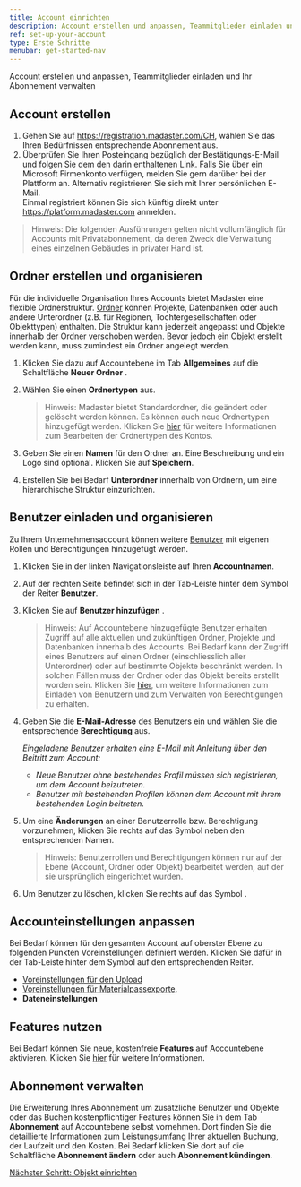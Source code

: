 ```yaml
---
title: Account einrichten
description: Account erstellen und anpassen, Teammitglieder einladen und Ihr Abonnement verwalten
ref: set-up-your-account
type: Erste Schritte
menubar: get-started-nav
---
```


Account erstellen und anpassen, Teammitglieder einladen und Ihr Abonnement verwalten

## Account erstellen

1. Gehen Sie auf <a href="https://registration.madaster.com/CH" target="_blank">https://registration.madaster.com/CH</a>, wählen Sie das Ihren Bedürfnissen entsprechende Abonnement aus.
2. Überprüfen Sie Ihren Posteingang bezüglich der Bestätigungs-E-Mail und folgen Sie dem den darin enthaltenen Link. Falls Sie über ein Microsoft Firmenkonto verfügen, melden Sie gern darüber bei der Plattform an. Alternativ registrieren Sie sich mit Ihrer persönlichen E-Mail. <br>
Einmal registriert können Sie sich künftig direkt unter <a href="https://platform.madaster.com/" target="_blank">https://platform.madaster.com</a> anmelden.

> Hinweis: Die folgenden Ausführungen gelten nicht vollumfänglich für Accounts mit Privatabonnement, da deren Zweck die Verwaltung eines einzelnen Gebäudes in privater Hand ist.

## Ordner erstellen und organisieren

Für die individuelle Organisation Ihres Accounts bietet Madaster eine flexible Ordnerstruktur. <a href="/ch/de/knowledge-base/folder-types-and-folder-structure" target="_blank">Ordner</a> können Projekte, Datenbanken oder auch andere Unterordner (z.B. für Regionen, Tochtergesellschaften oder Objekttypen) enthalten. Die Struktur kann jederzeit angepasst und Objekte innerhalb der Ordner verschoben werden. Bevor jedoch ein Objekt erstellt werden kann, muss zumindest ein Ordner angelegt werden.

1. Klicken Sie dazu auf Accountebene <iconify-icon inline icon='mdi-briefcase-variant'/> im Tab **Allgemeines** auf die Schaltfläche **Neuer Ordner** <iconify-icon inline icon='mdi-folder-plus-outline'/>.
2. Wählen Sie einen **Ordnertypen** aus.

   > Hinweis: Madaster bietet Standardordner, die geändert oder gelöscht werden können. Es können auch neue Ordnertypen hinzugefügt werden. Klicken Sie <a href="/ch/de/knowledge-base/folder-types-and-folder-structure" target="_blank">hier</a> für weitere Informationen zum Bearbeiten der Ordnertypen des Kontos.

3. Geben Sie einen **Namen** für den Ordner an. Eine Beschreibung und ein Logo sind optional. Klicken Sie auf **Speichern**.
4. Erstellen Sie bei Bedarf **Unterordner** innerhalb von Ordnern, um eine hierarchische Struktur einzurichten.

## Benutzer einladen und organisieren

Zu Ihrem Unternehmensaccount können weitere <a href="/ch/de/knowledge-base/users" target="_blank">Benutzer</a> mit eigenen Rollen und Berechtigungen hinzugefügt werden.

1. Klicken Sie in der linken Navigationsleiste auf Ihren **Accountnamen**.
2. Auf der rechten Seite befindet sich in der Tab-Leiste hinter dem Symbol <iconify-icon inline icon='mdi-dots-vertical'/> der Reiter **Benutzer**.
3. Klicken Sie auf **Benutzer hinzufügen** <iconify-icon inline icon='mdi-account-plus-outline'/>.

   > Hinweis: Auf Accountebene hinzugefügte Benutzer erhalten Zugriff auf alle aktuellen und zukünftigen Ordner, Projekte und Datenbanken innerhalb des Accounts. Bei Bedarf kann der Zugriff eines Benutzers auf einen Ordner (einschliesslich aller Unterordner) oder auf bestimmte Objekte beschränkt werden. In solchen Fällen muss der Ordner oder das Objekt bereits erstellt worden sein. Klicken Sie <a href="/ch/de/knowledge-base/users" target="_blank">hier</a>, um weitere Informationen zum Einladen von Benutzern und zum Verwalten von Berechtigungen zu erhalten.

4. Geben Sie die **E-Mail-Adresse** des Benutzers ein und wählen Sie die entsprechende **Berechtigung** aus.

    *Eingeladene Benutzer erhalten eine E-Mail mit Anleitung über den Beitritt zum Account:*
     * *Neue Benutzer ohne bestehendes Profil müssen sich registrieren, um dem Account beizutreten.*
     * *Benutzer mit bestehenden Profilen können dem Account mit ihrem bestehenden Login beitreten.*

5. Um eine **Änderungen** an einer Benutzerrolle bzw. Berechtigung vorzunehmen, klicken Sie rechts auf das Symbol <iconify-icon inline icon='mdi-pencil-outline'/> neben den entsprechenden Namen.

   > Hinweis: Benutzerrollen und Berechtigungen können nur auf der Ebene (Account, Ordner oder Objekt) bearbeitet werden, auf der sie ursprünglich eingerichtet wurden.

6. Um Benutzer zu löschen, klicken Sie rechts auf das Symbol <iconify-icon inline icon='mdi-delete-outline'/>.

## Accounteinstellungen anpassen

Bei Bedarf können für den gesamten Account auf oberster Ebene zu folgenden Punkten Voreinstellungen definiert werden. Klicken Sie dafür in der Tab-Leiste hinter dem Symbol <iconify-icon inline icon='mdi-dots-vertical'/> auf den entsprechenden Reiter.
 * <a href="/ch/de/knowledge-base/stay-organized#organisieren-der-quelldateien" target="_blank">Voreinstellungen für den Upload</a>
 * <a href="/ch/de/knowledge-base/material-passports#voreinstellungen-für-materialpässe" target="_blank">Voreinstellungen für Materialpassexporte</a>.
 * **Dateneinstellungen**

## Features nutzen

Bei Bedarf können Sie neue, kostenfreie **Features** auf Accountebene aktivieren. Klicken Sie <a href="/ch/de/knowledge-base/features" target="_blank">hier</a> für weitere Informationen.

## Abonnement verwalten

Die Erweiterung Ihres Abonnement um zusätzliche Benutzer und Objekte oder das Buchen kostenpflichtiger Features können Sie in dem Tab **Abonnement** auf Accountebene selbst vornehmen. Dort finden Sie die detaillierte Informationen zum Leistungsumfang Ihrer aktuellen Buchung, der Laufzeit und den Kosten. Bei Bedarf klicken Sie dort auf die Schaltfläche **Abonnement ändern** oder auch **Abonnement kündingen**.

<a class="next-button" href="/ch/de/get-started/set-up-objects">Nächster Schritt: Objekt einrichten</a>